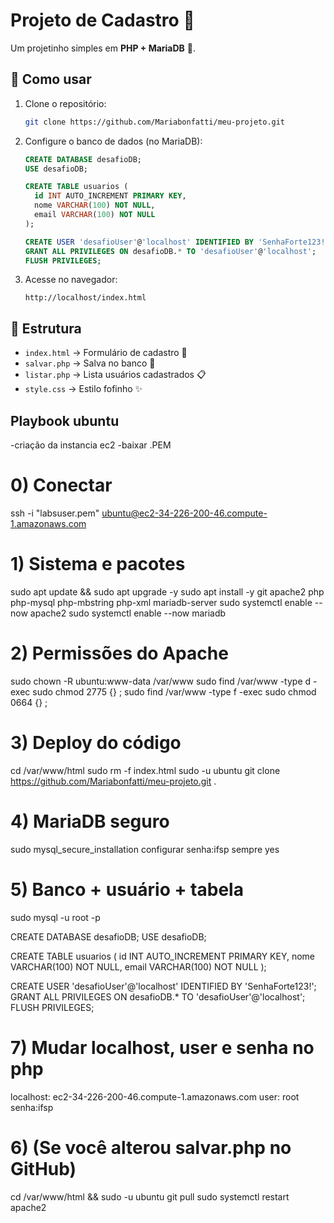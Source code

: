 # Projeto de Cadastro 💖

Um projetinho simples em **PHP + MariaDB** 🌸.

## 🚀 Como usar

1. Clone o repositório:
   ```bash
   git clone https://github.com/Mariabonfatti/meu-projeto.git
   ```

2. Configure o banco de dados (no MariaDB):
   ```sql
   CREATE DATABASE desafioDB;
   USE desafioDB;

   CREATE TABLE usuarios (
     id INT AUTO_INCREMENT PRIMARY KEY,
     nome VARCHAR(100) NOT NULL,
     email VARCHAR(100) NOT NULL
   );

   CREATE USER 'desafioUser'@'localhost' IDENTIFIED BY 'SenhaForte123!';
   GRANT ALL PRIVILEGES ON desafioDB.* TO 'desafioUser'@'localhost';
   FLUSH PRIVILEGES;
   ```

3. Acesse no navegador:
   ```
   http://localhost/index.html
   ```

## 📂 Estrutura
- `index.html` → Formulário de cadastro 🌸
- `salvar.php` → Salva no banco 💾
- `listar.php` → Lista usuários cadastrados 📋
- `style.css` → Estilo fofinho ✨

## Playbook ubuntu
-criação da instancia ec2 
-baixar .PEM

# 0) Conectar
ssh -i "labsuser.pem" ubuntu@ec2-34-226-200-46.compute-1.amazonaws.com

# 1) Sistema e pacotes
sudo apt update && sudo apt upgrade -y
sudo apt install -y git apache2 php php-mysql php-mbstring php-xml mariadb-server
sudo systemctl enable --now apache2
sudo systemctl enable --now mariadb

# 2) Permissões do Apache
sudo chown -R ubuntu:www-data /var/www
sudo find /var/www -type d -exec sudo chmod 2775 {} \;
sudo find /var/www -type f -exec sudo chmod 0664 {} \;

# 3) Deploy do código
cd /var/www/html
sudo rm -f index.html
sudo -u ubuntu git clone https://github.com/Mariabonfatti/meu-projeto.git .

# 4) MariaDB seguro
sudo mysql_secure_installation
configurar senha:ifsp
sempre yes

# 5) Banco + usuário + tabela
sudo mysql -u root -p 

CREATE DATABASE desafioDB;
USE desafioDB;

   CREATE TABLE usuarios (
     id INT AUTO_INCREMENT PRIMARY KEY,
     nome VARCHAR(100) NOT NULL,
     email VARCHAR(100) NOT NULL
   );

   CREATE USER 'desafioUser'@'localhost' IDENTIFIED BY 'SenhaForte123!';
   GRANT ALL PRIVILEGES ON desafioDB.* TO 'desafioUser'@'localhost';
   FLUSH PRIVILEGES;


# 7) Mudar localhost, user e senha no php
localhost: ec2-34-226-200-46.compute-1.amazonaws.com
user: root
senha:ifsp

# 6) (Se você alterou salvar.php no GitHub)
cd /var/www/html && sudo -u ubuntu git pull
sudo systemctl restart apache2
